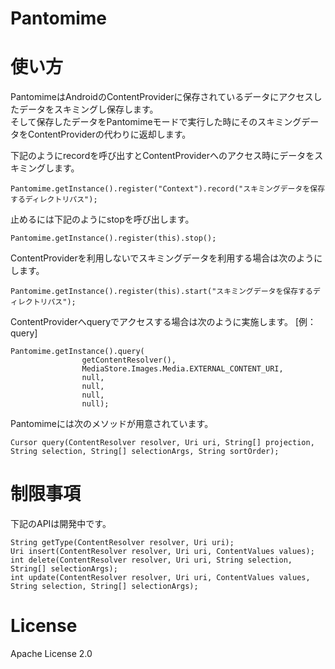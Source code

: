 # Pantomime

# 使い方

PantomimeはAndroidのContentProviderに保存されているデータにアクセスしたデータをスキミングし保存します。  
そして保存したデータをPantomimeモードで実行した時にそのスキミングデータをContentProviderの代わりに返却します。

下記のようにrecordを呼び出すとContentProviderへのアクセス時にデータをスキミングします。

```
Pantomime.getInstance().register("Context").record("スキミングデータを保存するディレクトリパス");
```

止めるには下記のようにstopを呼び出します。

```
Pantomime.getInstance().register(this).stop();
```

ContentProviderを利用しないでスキミングデータを利用する場合は次のようにします。

```
Pantomime.getInstance().register(this).start("スキミングデータを保存するディレクトリパス");
```

ContentProviderへqueryでアクセスする場合は次のように実施します。
[例：query]
```
Pantomime.getInstance().query(
                getContentResolver(),
                MediaStore.Images.Media.EXTERNAL_CONTENT_URI,
                null,
                null,
                null,
                null);
```

Pantomimeには次のメソッドが用意されています。
```
Cursor query(ContentResolver resolver, Uri uri, String[] projection, String selection, String[] selectionArgs, String sortOrder);
```

# 制限事項

下記のAPIは開発中です。

```
String getType(ContentResolver resolver, Uri uri);
Uri insert(ContentResolver resolver, Uri uri, ContentValues values);
int delete(ContentResolver resolver, Uri uri, String selection, String[] selectionArgs);
int update(ContentResolver resolver, Uri uri, ContentValues values, String selection, String[] selectionArgs);
```

# License

Apache License 2.0
